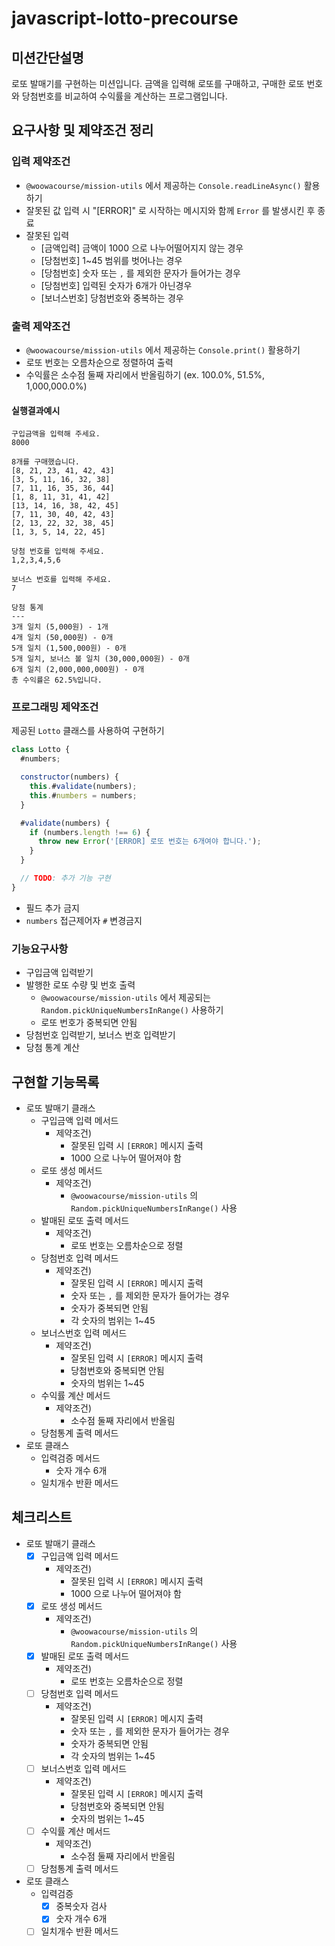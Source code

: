 # javascript-lotto-precourse

## 미션간단설명

로또 발매기를 구현하는 미션입니다. 금액을 입력해 로또를 구매하고, 구매한 로또 번호와 당첨번호를 비교하여 수익률을 계산하는 프로그램입니다.

## 요구사항 및 제약조건 정리

### 입력 제약조건

- `@woowacourse/mission-utils` 에서 제공하는 `Console.readLineAsync()` 활용하기
- 잘못된 값 입력 시 "\[ERROR]" 로 시작하는 메시지와 함께 `Error` 를 발생시킨 후 종료
- 잘못된 입력
  - \[금액입력] 금액이 1000 으로 나누어떨어지지 않는 경우
  - \[당첨번호] 1~45 범위를 벗어나는 경우
  - \[당첨번호] 숫자 또는 `,` 를 제외한 문자가 들어가는 경우
  - \[당첨번호] 입력된 숫자가 6개가 아닌경우
  - \[보너스번호] 당첨번호와 중복하는 경우

### 출력 제약조건

- `@woowacourse/mission-utils` 에서 제공하는 `Console.print()` 활용하기
- 로또 번호는 오름차순으로 정렬하여 출력
- 수익률은 소수점 둘째 자리에서 반올림하기 (ex. 100.0%, 51.5%, 1,000,000.0%)

#### 실행결과예시

```
구입금액을 입력해 주세요.
8000

8개를 구매했습니다.
[8, 21, 23, 41, 42, 43]
[3, 5, 11, 16, 32, 38]
[7, 11, 16, 35, 36, 44]
[1, 8, 11, 31, 41, 42]
[13, 14, 16, 38, 42, 45]
[7, 11, 30, 40, 42, 43]
[2, 13, 22, 32, 38, 45]
[1, 3, 5, 14, 22, 45]

당첨 번호를 입력해 주세요.
1,2,3,4,5,6

보너스 번호를 입력해 주세요.
7

당첨 통계
---
3개 일치 (5,000원) - 1개
4개 일치 (50,000원) - 0개
5개 일치 (1,500,000원) - 0개
5개 일치, 보너스 볼 일치 (30,000,000원) - 0개
6개 일치 (2,000,000,000원) - 0개
총 수익률은 62.5%입니다.
```

### 프로그래밍 제약조건

제공된 `Lotto` 클래스를 사용하여 구현하기

```javascript
class Lotto {
  #numbers;

  constructor(numbers) {
    this.#validate(numbers);
    this.#numbers = numbers;
  }

  #validate(numbers) {
    if (numbers.length !== 6) {
      throw new Error('[ERROR] 로또 번호는 6개여야 합니다.');
    }
  }

  // TODO: 추가 기능 구현
}
```

- 필드 추가 금지
- `numbers` 접근제어자 `#` 변경금지

### 기능요구사항

- 구입금액 입력받기
- 발행한 로또 수량 및 번호 출력
  - `@woowacourse/mission-utils` 에서 제공되는 `Random.pickUniqueNumbersInRange()` 사용하기
  - 로또 번호가 중복되면 안됨
- 당첨번호 입력받기, 보너스 번호 입력받기
- 당첨 통계 계산

## 구현할 기능목록

- 로또 발매기 클래스
  - 구입금액 입력 메서드
    - 제약조건)
      - 잘못된 입력 시 `[ERROR]` 메시지 출력
      - 1000 으로 나누어 떨어져야 함
  - 로또 생성 메서드
    - 제약조건)
      - `@woowacourse/mission-utils` 의`Random.pickUniqueNumbersInRange()` 사용
  - 발매된 로또 출력 메서드
    - 제약조건)
      - 로또 번호는 오름차순으로 정렬
  - 당첨번호 입력 메서드
    - 제약조건)
      - 잘못된 입력 시 `[ERROR]` 메시지 출력
      - 숫자 또는 `,` 를 제외한 문자가 들어가는 경우
      - 숫자가 중복되면 안됨
      - 각 숫자의 범위는 1~45
  - 보너스번호 입력 메서드
    - 제약조건)
      - 잘못된 입력 시 `[ERROR]` 메시지 출력
      - 당첨번호와 중복되면 안됨
      - 숫자의 범위는 1~45
  - 수익률 계산 메서드
    - 제약조건)
      - 소수점 둘째 자리에서 반올림
  - 당첨통계 출력 메서드
- 로또 클래스
  - 입력검증 메서드
    - 숫자 개수 6개
  - 일치개수 반환 메서드

## 체크리스트

- 로또 발매기 클래스
  - [x] 구입금액 입력 메서드
    - 제약조건)
      - 잘못된 입력 시 `[ERROR]` 메시지 출력
      - 1000 으로 나누어 떨어져야 함
  - [x] 로또 생성 메서드
    - 제약조건)
      - `@woowacourse/mission-utils` 의`Random.pickUniqueNumbersInRange()` 사용
  - [x] 발매된 로또 출력 메서드
    - 제약조건)
      - 로또 번호는 오름차순으로 정렬
  - [ ] 당첨번호 입력 메서드
    - 제약조건)
      - 잘못된 입력 시 `[ERROR]` 메시지 출력
      - 숫자 또는 `,` 를 제외한 문자가 들어가는 경우
      - 숫자가 중복되면 안됨
      - 각 숫자의 범위는 1~45
  - [ ] 보너스번호 입력 메서드
    - 제약조건)
      - 잘못된 입력 시 `[ERROR]` 메시지 출력
      - 당첨번호와 중복되면 안됨
      - 숫자의 범위는 1~45
  - [ ] 수익률 계산 메서드
    - 제약조건)
      - 소수점 둘째 자리에서 반올림
  - [ ] 당첨통계 출력 메서드
- 로또 클래스
  - 입력검증
    - [x] 중복숫자 검사
    - [x] 숫자 개수 6개
  - [ ] 일치개수 반환 메서드
